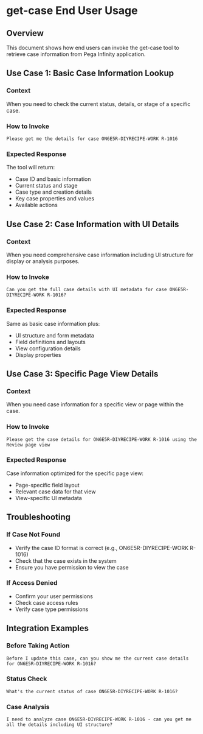 # get-case End User Usage

## Overview
This document shows how end users can invoke the get-case tool to retrieve case information from Pega Infinity application.

## Use Case 1: Basic Case Information Lookup

### Context
When you need to check the current status, details, or stage of a specific case.

### How to Invoke
```
Please get me the details for case ON6E5R-DIYRECIPE-WORK R-1016
```

### Expected Response
The tool will return:
- Case ID and basic information
- Current status and stage
- Case type and creation details
- Key case properties and values
- Available actions

## Use Case 2: Case Information with UI Details

### Context
When you need comprehensive case information including UI structure for display or analysis purposes.

### How to Invoke
```
Can you get the full case details with UI metadata for case ON6E5R-DIYRECIPE-WORK R-1016?
```

### Expected Response
Same as basic case information plus:
- UI structure and form metadata
- Field definitions and layouts
- View configuration details
- Display properties

## Use Case 3: Specific Page View Details

### Context
When you need case information for a specific view or page within the case.

### How to Invoke
```
Please get the case details for ON6E5R-DIYRECIPE-WORK R-1016 using the Review page view
```

### Expected Response
Case information optimized for the specific page view:
- Page-specific field layout
- Relevant case data for that view
- View-specific UI metadata

## Troubleshooting

### If Case Not Found
- Verify the case ID format is correct (e.g., ON6E5R-DIYRECIPE-WORK R-1016)
- Check that the case exists in the system
- Ensure you have permission to view the case

### If Access Denied
- Confirm your user permissions
- Check case access rules
- Verify case type permissions

## Integration Examples

### Before Taking Action
```
Before I update this case, can you show me the current case details for ON6E5R-DIYRECIPE-WORK R-1016?
```

### Status Check
```
What's the current status of case ON6E5R-DIYRECIPE-WORK R-1016?
```

### Case Analysis
```
I need to analyze case ON6E5R-DIYRECIPE-WORK R-1016 - can you get me all the details including UI structure?
